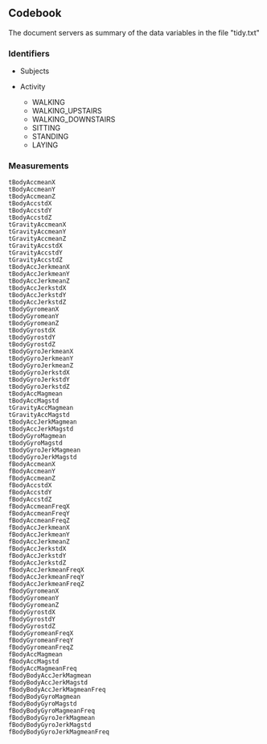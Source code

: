 ## Codebook
The document servers as summary of the data variables in the file "tidy.txt"

### Identifiers

* Subjects
* Activity

    * WALKING
    * WALKING_UPSTAIRS
    * WALKING_DOWNSTAIRS
    * SITTING
    * STANDING
    * LAYING
 
 ### Measurements
 
    tBodyAccmeanX
    tBodyAccmeanY
    tBodyAccmeanZ
    tBodyAccstdX
    tBodyAccstdY
    tBodyAccstdZ
    tGravityAccmeanX
    tGravityAccmeanY
    tGravityAccmeanZ
    tGravityAccstdX
    tGravityAccstdY
    tGravityAccstdZ
    tBodyAccJerkmeanX
    tBodyAccJerkmeanY
    tBodyAccJerkmeanZ
    tBodyAccJerkstdX
    tBodyAccJerkstdY
    tBodyAccJerkstdZ
    tBodyGyromeanX
    tBodyGyromeanY
    tBodyGyromeanZ
    tBodyGyrostdX
    tBodyGyrostdY
    tBodyGyrostdZ
    tBodyGyroJerkmeanX
    tBodyGyroJerkmeanY
    tBodyGyroJerkmeanZ
    tBodyGyroJerkstdX
    tBodyGyroJerkstdY
    tBodyGyroJerkstdZ
    tBodyAccMagmean
    tBodyAccMagstd
    tGravityAccMagmean
    tGravityAccMagstd
    tBodyAccJerkMagmean
    tBodyAccJerkMagstd
    tBodyGyroMagmean
    tBodyGyroMagstd
    tBodyGyroJerkMagmean
    tBodyGyroJerkMagstd
    fBodyAccmeanX
    fBodyAccmeanY
    fBodyAccmeanZ
    fBodyAccstdX
    fBodyAccstdY
    fBodyAccstdZ
    fBodyAccmeanFreqX
    fBodyAccmeanFreqY
    fBodyAccmeanFreqZ
    fBodyAccJerkmeanX
    fBodyAccJerkmeanY
    fBodyAccJerkmeanZ
    fBodyAccJerkstdX
    fBodyAccJerkstdY
    fBodyAccJerkstdZ
    fBodyAccJerkmeanFreqX
    fBodyAccJerkmeanFreqY
    fBodyAccJerkmeanFreqZ
    fBodyGyromeanX
    fBodyGyromeanY
    fBodyGyromeanZ
    fBodyGyrostdX
    fBodyGyrostdY
    fBodyGyrostdZ
    fBodyGyromeanFreqX
    fBodyGyromeanFreqY
    fBodyGyromeanFreqZ
    fBodyAccMagmean
    fBodyAccMagstd
    fBodyAccMagmeanFreq
    fBodyBodyAccJerkMagmean
    fBodyBodyAccJerkMagstd
    fBodyBodyAccJerkMagmeanFreq
    fBodyBodyGyroMagmean
    fBodyBodyGyroMagstd
    fBodyBodyGyroMagmeanFreq
    fBodyBodyGyroJerkMagmean
    fBodyBodyGyroJerkMagstd
    fBodyBodyGyroJerkMagmeanFreq 
